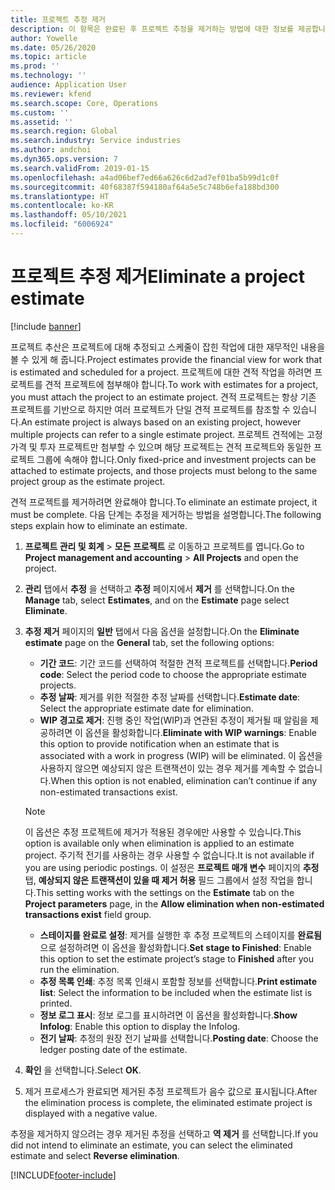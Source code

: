 ```yaml
---
title: 프로젝트 추정 제거
description: 이 항목은 완료된 후 프로젝트 추정을 제거하는 방법에 대한 정보를 제공합니다.
author: Yowelle
ms.date: 05/26/2020
ms.topic: article
ms.prod: ''
ms.technology: ''
audience: Application User
ms.reviewer: kfend
ms.search.scope: Core, Operations
ms.custom: ''
ms.assetid: ''
ms.search.region: Global
ms.search.industry: Service industries
ms.author: andchoi
ms.dyn365.ops.version: 7
ms.search.validFrom: 2019-01-15
ms.openlocfilehash: a4ad06bef7ed66a626c6d2ad7ef01ba5b99d1c0f
ms.sourcegitcommit: 40f68387f594180af64a5e5c748b6efa188bd300
ms.translationtype: HT
ms.contentlocale: ko-KR
ms.lasthandoff: 05/10/2021
ms.locfileid: "6006924"
---
```

# <a name="eliminate-a-project-estimate"></a><span data-ttu-id="c1fd9-103">프로젝트 추정 제거</span><span class="sxs-lookup"><span data-stu-id="c1fd9-103">Eliminate a project estimate</span></span>

[!include [banner](../includes/banner.md)]

<span data-ttu-id="c1fd9-104">프로젝트 추산은 프로젝트에 대해 추정되고 스케줄이 잡힌 작업에 대한 재무적인 내용을 볼 수 있게 해 줍니다.</span><span class="sxs-lookup"><span data-stu-id="c1fd9-104">Project estimates provide the financial view for work that is estimated and scheduled for a project.</span></span> <span data-ttu-id="c1fd9-105">프로젝트에 대한 견적 작업을 하려면 프로젝트를 견적 프로젝트에 첨부해야 합니다.</span><span class="sxs-lookup"><span data-stu-id="c1fd9-105">To work with estimates for a project, you must attach the project to an estimate project.</span></span> <span data-ttu-id="c1fd9-106">견적 프로젝트는 항상 기존 프로젝트를 기반으로 하지만 여러 프로젝트가 단일 견적 프로젝트를 참조할 수 있습니다.</span><span class="sxs-lookup"><span data-stu-id="c1fd9-106">An estimate project is always based on an existing project, however multiple projects can refer to a single estimate project.</span></span> <span data-ttu-id="c1fd9-107">프로젝트 견적에는 고정 가격 및 투자 프로젝트만 첨부할 수 있으며 해당 프로젝트는 견적 프로젝트와 동일한 프로젝트 그룹에 속해야 합니다.</span><span class="sxs-lookup"><span data-stu-id="c1fd9-107">Only fixed-price and investment projects can be attached to estimate projects, and those projects must belong to the same project group as the estimate project.</span></span>

<span data-ttu-id="c1fd9-108">견적 프로젝트를 제거하려면 완료해야 합니다.</span><span class="sxs-lookup"><span data-stu-id="c1fd9-108">To eliminate an estimate project, it must be complete.</span></span> <span data-ttu-id="c1fd9-109">다음 단계는 추정을 제거하는 방법을 설명합니다.</span><span class="sxs-lookup"><span data-stu-id="c1fd9-109">The following steps explain how to eliminate an estimate.</span></span>

1. <span data-ttu-id="c1fd9-110">**프로젝트 관리 및 회계** > **모든 프로젝트** 로 이동하고 프로젝트를 엽니다.</span><span class="sxs-lookup"><span data-stu-id="c1fd9-110">Go to **Project management and accounting** > **All Projects** and open the project.</span></span> 
2. <span data-ttu-id="c1fd9-111">**관리** 탭에서 **추정** 을 선택하고 **추정** 페이지에서 **제거** 를 선택합니다.</span><span class="sxs-lookup"><span data-stu-id="c1fd9-111">On the **Manage** tab, select **Estimates**, and on the **Estimate** page select **Eliminate**.</span></span>
3. <span data-ttu-id="c1fd9-112">**추정 제거** 페이지의 **일반** 탭에서 다음 옵션을 설정합니다.</span><span class="sxs-lookup"><span data-stu-id="c1fd9-112">On the **Eliminate estimate** page on the **General** tab, set the following options:</span></span>

   - <span data-ttu-id="c1fd9-113">**기간 코드**: 기간 코드를 선택하여 적절한 견적 프로젝트를 선택합니다.</span><span class="sxs-lookup"><span data-stu-id="c1fd9-113">**Period code**: Select the period code to choose the appropriate estimate projects.</span></span> 
   - <span data-ttu-id="c1fd9-114">**추정 날짜**: 제거를 위한 적절한 추정 날짜를 선택합니다.</span><span class="sxs-lookup"><span data-stu-id="c1fd9-114">**Estimate date**: Select the appropriate estimate date for elimination.</span></span>
   - <span data-ttu-id="c1fd9-115">**WIP 경고로 제거**: 진행 중인 작업(WIP)과 연관된 추정이 제거될 때 알림을 제공하려면 이 옵션을 활성화합니다.</span><span class="sxs-lookup"><span data-stu-id="c1fd9-115">**Eliminate with WIP warnings**: Enable this option to provide notification when an estimate that is associated with a work in progress (WIP) will be eliminated.</span></span> <span data-ttu-id="c1fd9-116">이 옵션을 사용하지 않으면 예상되지 않은 트랜잭션이 있는 경우 제거를 계속할 수 없습니다.</span><span class="sxs-lookup"><span data-stu-id="c1fd9-116">When this option is not enabled, elimination can’t continue if any non-estimated transactions exist.</span></span> 
   > [!NOTE]
   > <span data-ttu-id="c1fd9-117">이 옵션은 추정 프로젝트에 제거가 적용된 경우에만 사용할 수 있습니다.</span><span class="sxs-lookup"><span data-stu-id="c1fd9-117">This option is available only when elimination is applied to an estimate project.</span></span> <span data-ttu-id="c1fd9-118">주기적 전기를 사용하는 경우 사용할 수 없습니다.</span><span class="sxs-lookup"><span data-stu-id="c1fd9-118">It is not available if you are using periodic postings.</span></span> <span data-ttu-id="c1fd9-119">이 설정은 **프로젝트 매개 변수** 페이지의 **추정** 탭, **예상되지 않은 트랜잭션이 있을 때 제거 허용** 필드 그룹에서 설정 작업을 합니다.</span><span class="sxs-lookup"><span data-stu-id="c1fd9-119">This setting works with the settings on the **Estimate** tab on the **Project parameters** page, in the **Allow elimination when non-estimated transactions exist** field group.</span></span>
   - <span data-ttu-id="c1fd9-120">**스테이지를 완료로 설정**: 제거를 실행한 후 추정 프로젝트의 스테이지를 **완료됨** 으로 설정하려면 이 옵션을 활성화합니다.</span><span class="sxs-lookup"><span data-stu-id="c1fd9-120">**Set stage to Finished**: Enable this option to set the estimate project’s stage to **Finished** after you run the elimination.</span></span>
   - <span data-ttu-id="c1fd9-121">**추정 목록 인쇄**: 추정 목록 인쇄시 포함할 정보를 선택합니다.</span><span class="sxs-lookup"><span data-stu-id="c1fd9-121">**Print estimate list**: Select the information to be included when the estimate list is printed.</span></span>
   - <span data-ttu-id="c1fd9-122">**정보 로그 표시**: 정보 로그를 표시하려면 이 옵션을 활성화합니다.</span><span class="sxs-lookup"><span data-stu-id="c1fd9-122">**Show Infolog**: Enable this option to display the Infolog.</span></span>
   - <span data-ttu-id="c1fd9-123">**전기 날짜**: 추정의 원장 전기 날짜를 선택합니다.</span><span class="sxs-lookup"><span data-stu-id="c1fd9-123">**Posting date**: Choose the ledger posting date of the estimate.</span></span>

4.  <span data-ttu-id="c1fd9-124">**확인** 을 선택합니다.</span><span class="sxs-lookup"><span data-stu-id="c1fd9-124">Select **OK**.</span></span>
5. <span data-ttu-id="c1fd9-125">제거 프로세스가 완료되면 제거된 추정 프로젝트가 음수 값으로 표시됩니다.</span><span class="sxs-lookup"><span data-stu-id="c1fd9-125">After the elimination process is complete, the eliminated estimate project is displayed with a negative value.</span></span> 

<span data-ttu-id="c1fd9-126">추정을 제거하지 않으려는 경우 제거된 추정을 선택하고 **역 제거** 를 선택합니다.</span><span class="sxs-lookup"><span data-stu-id="c1fd9-126">If you did not intend to eliminate an estimate, you can select the eliminated estimate and select **Reverse elimination**.</span></span>   


[!INCLUDE[footer-include](../includes/footer-banner.md)]